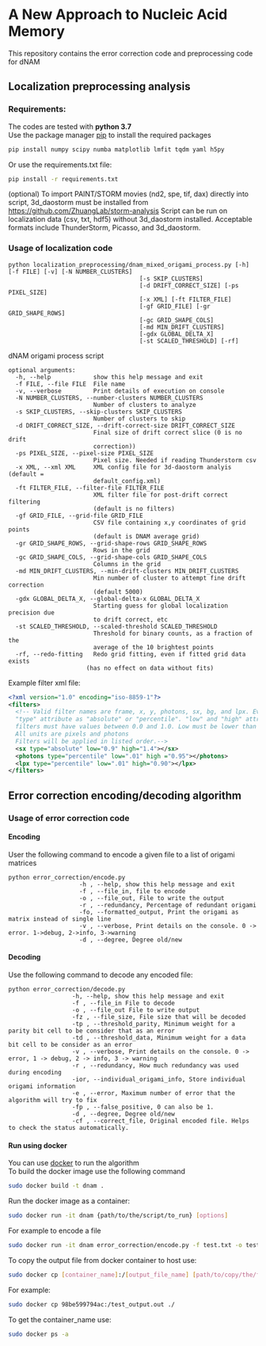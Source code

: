 # A New Approach to Nucleic Acid Memory

This repository contains the error correction code and preprocessing code for dNAM

## Localization preprocessing analysis

### Requirements:
The codes are tested with **python 3.7**  
Use the package manager [pip](https://pip.pypa.io/en/stable/) to install the required packages
```bash
pip install numpy scipy numba matplotlib lmfit tqdm yaml h5py

```
Or use the requirements.txt file:
```bash
pip install -r requirements.txt
```

(optional) To import PAINT/STORM movies (nd2, spe, tif, dax) directly into script, 3d_daostorm must be installed from
https://github.com/ZhuangLab/storm-analysis
Script can be run on localization data (csv, txt, hdf5) without 3d_daostorm installed. Acceptable formats include ThunderStorm, Picasso,
and 3d_daostorm.

### Usage of localization code
```
python localization_preprocessing/dnam_mixed_origami_process.py [-h] [-f FILE] [-v] [-N NUMBER_CLUSTERS]
                                     [-s SKIP_CLUSTERS]
                                     [-d DRIFT_CORRECT_SIZE] [-ps PIXEL_SIZE]
                                     [-x XML] [-ft FILTER_FILE]
                                     [-gf GRID_FILE] [-gr GRID_SHAPE_ROWS]
                                     [-gc GRID_SHAPE_COLS]
                                     [-md MIN_DRIFT_CLUSTERS]
                                     [-gdx GLOBAL_DELTA_X]
                                     [-st SCALED_THRESHOLD] [-rf]
```

dNAM origami process script
```
optional arguments:
  -h, --help            show this help message and exit
  -f FILE, --file FILE  File name
  -v, --verbose         Print details of execution on console
  -N NUMBER_CLUSTERS, --number-clusters NUMBER_CLUSTERS
                        Number of clusters to analyze
  -s SKIP_CLUSTERS, --skip-clusters SKIP_CLUSTERS
                        Number of clusters to skip
  -d DRIFT_CORRECT_SIZE, --drift-correct-size DRIFT_CORRECT_SIZE
                        Final size of drift correct slice (0 is no drift
                        correction))
  -ps PIXEL_SIZE, --pixel-size PIXEL_SIZE
                        Pixel size. Needed if reading Thunderstorm csv
  -x XML, --xml XML     XML config file for 3d-daostorm analyis (default =
                        default_config.xml)
  -ft FILTER_FILE, --filter-file FILTER_FILE
                        XML filter file for post-drift correct filtering
                        (default is no filters)
  -gf GRID_FILE, --grid-file GRID_FILE
                        CSV file containing x,y coordinates of grid points
                        (default is DNAM average grid)
  -gr GRID_SHAPE_ROWS, --grid-shape-rows GRID_SHAPE_ROWS
                        Rows in the grid
  -gc GRID_SHAPE_COLS, --grid-shape-cols GRID_SHAPE_COLS
                        Columns in the grid
  -md MIN_DRIFT_CLUSTERS, --min-drift-clusters MIN_DRIFT_CLUSTERS
                        Min number of cluster to attempt fine drift correction
                        (default 5000)
  -gdx GLOBAL_DELTA_X, --global-delta-x GLOBAL_DELTA_X
                        Starting guess for global localization precision due
                        to drift correct, etc
  -st SCALED_THRESHOLD, --scaled-threshold SCALED_THRESHOLD
                        Threshold for binary counts, as a fraction of the
                        average of the 10 brightest points
  -rf, --redo-fitting   Redo grid fitting, even if fitted grid data exists
                      (has no effect on data without fits)
```

Example filter xml file:
```xml
<?xml version="1.0" encoding="iso-8859-1"?>
<filters>
  <!-- Valid filter names are frame, x, y, photons, sx, bg, and lpx. Every implemented filter must have
  "type" attribute as "absolute" or "percentile". "low" and "high" attributes must be set. Percentile
  filters must have values between 0.0 and 1.0. Low must be lower than high
  All units are pixels and photons
  Filters will be applied in listed order.-->
  <sx type="absolute" low="0.9" high="1.4"></sx>
  <photons type="percentile" low=".01" high ="0.95"></photons>
  <lpx type="percentile" low=".01" high="0.90"></lpx>
</filters>
```


## Error correction encoding/decoding algorithm

### Usage of error correction code
#### Encoding
User the following command to encode a given file to a list of origami matrices
```
python error_correction/encode.py
                    -h , --help, show this help message and exit
                    -f , --file_in, file to encode
                    -o , --file_out, File to write the output
                    -r , --redundancy, Percentage of redundant origami
                    -fo, --formatted_output, Print the origami as matrix instead of single line
                    -v , --verbose, Print details on the console. 0 -> error. 1->debug, 2->info, 3->warning
                    -d , --degree, Degree old/new
```
#### Decoding
Use the following command to decode any encoded file:
```
python error_correction/decode.py
                  -h, --help, show this help message and exit
                  -f , --file_in File to decode
                  -o , --file_out File to write output
                  -fz , --file_size, File size that will be decoded
                  -tp , --threshold_parity, Minimum weight for a parity bit cell to be consider that as an error
                  -td , --threshold_data, Minimum weight for a data bit cell to be consider as an error
                  -v , --verbose, Print details on the console. 0 -> error, 1 -> debug, 2 -> info, 3 -> warning
                  -r , --redundancy, How much redundancy was used during encoding
                  -ior, --individual_origami_info, Store individual origami information
                  -e , --error, Maximum number of error that the algorithm will try to fix
                  -fp , --false_positive, 0 can also be 1.
                  -d , --degree, Degree old/new
                  -cf , --correct_file, Original encoded file. Helps to check the status automatically.
```
#### Run using docker
You can use [docker](https://www.docker.com/) to run the algorithm  
To build the docker image use the following command
```bash
sudo docker build -t dnam .
```
Run the docker image as a container:
```bash
sudo docker run -it dnam {path/to/the/script/to_run} [options]
```
For example to encode a file
```bash
sudo docker run -it dnam error_correction/encode.py -f test.txt -o test_output.out
```
To copy the output file from docker container to host use:
```bash
sudo docker cp [container_name]:/[output_file_name] [path/to/copy/the/file]
```
For example:
```bash
sudo docker cp 98be599794ac:/test_output.out ./
```
To get the container_name use:
```bash
sudo docker ps -a
```
